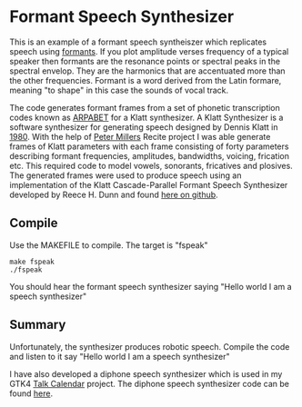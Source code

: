 # Formant Speech Synthesizer

This is an example of a formant speech syntheiszer which replicates speech using [formants](https://www.youtube.com/watch?v=QS0iAyXWs5I). If you plot amplitude verses frequency of a typical speaker then formants are the resonance points or spectral peaks in the spectral envelop. They are the harmonics that are accentuated more than the other frequencies. Formant is a word derived from the Latin formare, meaning "to shape" in this case the sounds of vocal track.

The code generates formant frames from a set of phonetic transcription codes known as [ARPABET](https://en.wikipedia.org/wiki/ARPABET) for a Klatt synthesizer. A Klatt Synthesizer is a software synthesizer for generating speech designed by Dennis Klatt in [1980](https://www.fon.hum.uva.nl/david/ma_ssp/2010/Klatt-1980-JAS000971.pdf). With the help of [Peter Millers](https://en.wikipedia.org/wiki/Peter_Miller_(software_engineer)) Recite project I was able generate frames of Klatt parameters with each frame consisting of forty parameters describing formant frequencies, amplitudes, bandwidths, voicing, frication etc. This required code to model vowels, sonorants, fricatives and plosives. The generated frames were used to produce speech using an implementation of the Klatt Cascade-Parallel Formant Speech Synthesizer developed by Reece H. Dunn and found [here on github](https://github.com/rhdunn/klatt).

## Compile

Use the MAKEFILE to compile. The target is "fspeak"

```
make fspeak
./fspeak
```
You should hear the formant speech synthesizer saying "Hello world I am a speech synthesizer"

## Summary

Unfortunately, the synthesizer produces robotic speech. Compile the code and listen to it say "Hello world I am a speech synthesizer"

I have also developed a diphone speech synthesizer which is used in my GTK4 [Talk Calendar](https://github.com/crispinprojects/talkingcalendar) project. The diphone speech synthesizer code can be found [here](https://github.com/crispinprojects/diphone-synthesizer).

